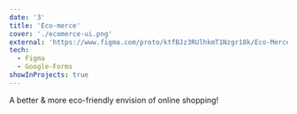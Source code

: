 ```yaml
---
date: '3'
title: 'Eco-merce'
cover: './ecomerce-ui.png'
external: 'https://www.figma.com/proto/ktfBJz3RUlhkmT1Nzgr18k/Eco-Merce?node-id=25%3A258&scaling=min-zoom'
tech:
  - Figma
  - Google-Forms
showInProjects: true
---
```


A better & more eco-friendly envision of online shopping!
